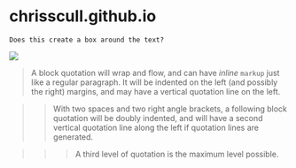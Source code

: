 # chrisscull.github.io

``Does this create a box around the text?``

![](img/me.png)

 > A block quotation will wrap and flow, and can have *inline*
 ``markup`` just like a regular paragraph.  It will be indented on
 the left (and possibly the right) margins, and may have a vertical
 quotation line on the left.

  >> With two spaces and two right angle brackets, a following block
  quotation will be doubly indented, and will have a second vertical
  quotation line along the left if quotation lines are generated.

   > >> A third level of quotation is the maximum level possible.
